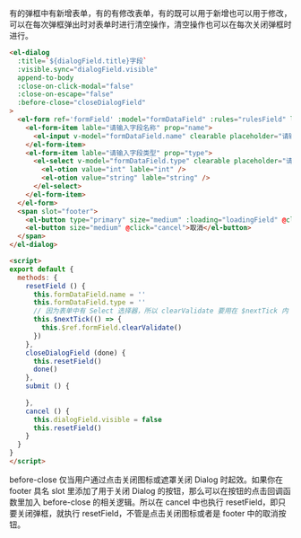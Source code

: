 有的弹框中有新增表单，有的有修改表单，有的既可以用于新增也可以用于修改，可以在每次弹框弹出时对表单时进行清空操作，清空操作也可以在每次关闭弹框时进行。

```html
<el-dialog
  :title=`${dialogField.title}字段`
  :visible.sync="dialogField.visible"
  append-to-body
  :close-on-click-modal="false"
  :close-on-escape="false"
  :before-close="closeDialogField"
>
  <el-form ref='formField' :model="formDataField" :rules="rulesField" label-width="100px" >
    <el-form-item lable="请输入字段名称" prop="name">
      <el-input v-model="formDataField.name" clearable placeholder="请输入字段名称" />
    </el-form-item>
    <el-form-item lable="请输入字段类型" prop="type">
      <el-select v-model="formDataField.type" clearable placeholder="请输入字段类型" >
        <el-otion value="int" lable="int" />
        <el-otion value="string" lable="string" />
      </el-select>
    </el-form-item>
  </el-form>
  <span slot="footer">
    <el-button type="primary" size="medium" :loading="loadingField" @click="submit">保存</el-button>
    <el-button size="medium" @click="cancel">取消</el-button>
  </span>
</el-dialog>

<script>
export default {
  methods: {
    resetField () {
      this.formDataField.name = ''
      this.formDataField.type = ''
      // 因为表单中有 Select 选择器，所以 clearValidate 要用在 $nextTick 内
      this.$nextTick(() => {
        this.$ref.formField.clearValidate()
      })
    },
    closeDialogField (done) {
      this.resetField()
      done()
    },
    submit () {
      
    },
    cancel () {
      this.dialogField.visible = false
      this.resetField()
    }
  }
}
</script>
```

before-close 仅当用户通过点击关闭图标或遮罩关闭 Dialog 时起效。如果你在 footer 具名 slot 里添加了用于关闭 Dialog 的按钮，那么可以在按钮的点击回调函数里加入 before-close 的相关逻辑。所以在 cancel 中也执行 resetField，即只要关闭弹框，就执行 resetField，不管是点击关闭图标或者是 footer 中的取消按钮。
